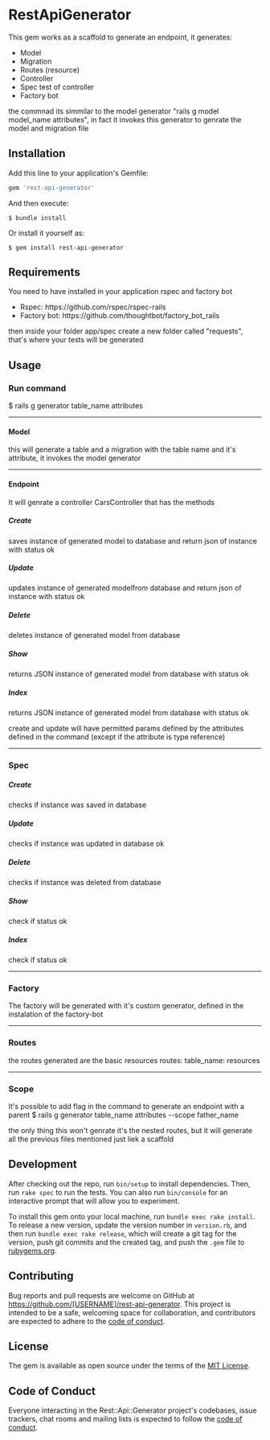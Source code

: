 # RestApiGenerator

This gem works as a scaffold to generate an endpoint, it generates:

<ul>
    <li> Model </li>
    <li> Migration </li>
    <li> Routes (resource) </li>
    <li> Controller </li>
    <li> Spec test of controller </li>
    <li> Factory bot </li>
</ul>

the commnad its simmilar to the model generator "rails g model model_name attributes", in fact it invokes this generator to genrate the model and migration file

## Installation

Add this line to your application's Gemfile:

```ruby
gem 'rest-api-generator'
```

And then execute:

    $ bundle install

Or install it yourself as:

    $ gem install rest-api-generator

## Requirements
You need to have installed in your application rspec and factory bot

<ul>
  <li>Rspec: https://github.com/rspec/rspec-rails</li>
  <li>Factory bot: https://github.com/thoughtbot/factory_bot_rails</li>
</ul>

then inside your folder app/spec create a new folder called "requests", that's where your tests will be generated

## Usage
### Run command
   $ rails g generator table_name attributes

************************************************************************************
#### Model
this will generate a table and a migration with the table name and it's attribute, it invokes the model generator

************************************************************************************
#### Endpoint
It will genrate a controller CarsController that has the methods

##### Create
saves instance of generated model to database and return json of instance with status ok

##### Update
updates instance of generated modelfrom database and return json of instance with status ok

##### Delete
deletes instance of generated model from database 

##### Show
returns JSON instance of generated model from database with status ok

##### Index
returns JSON instance of generated model from database with status ok


create and update will have permitted params defined by the attributes defined in the command (except if the attribute is type reference)
************************************************************************************
### Spec

##### Create
checks if instance was saved in database

##### Update
checks if instance was updated in database ok

##### Delete
checks if instance was deleted from database

##### Show
check if status ok

##### Index
check if status ok 

************************************************************************************
### Factory
The factory will be generated with it's custom generator, defined in the instalation of the factory-bot

************************************************************************************
### Routes
the routes generated are the basic resources routes:
    table_name: resources

************************************************************************************
### Scope
It's possible to add flag in the command to generate an endpoint with a parent
   $ rails g generator table_name attributes --scope father_name

the only thing this won't genrate it's the nested routes, but it will generate all the previous files mentioned just liek a scaffold

## Development

After checking out the repo, run `bin/setup` to install dependencies. Then, run `rake spec` to run the tests. You can also run `bin/console` for an interactive prompt that will allow you to experiment.

To install this gem onto your local machine, run `bundle exec rake install`. To release a new version, update the version number in `version.rb`, and then run `bundle exec rake release`, which will create a git tag for the version, push git commits and the created tag, and push the `.gem` file to [rubygems.org](https://rubygems.org).

## Contributing

Bug reports and pull requests are welcome on GitHub at https://github.com/[USERNAME]/rest-api-generator. This project is intended to be a safe, welcoming space for collaboration, and contributors are expected to adhere to the [code of conduct](https://github.com/[USERNAME]/rest-api-generator/blob/master/CODE_OF_CONDUCT.md).

## License

The gem is available as open source under the terms of the [MIT License](https://opensource.org/licenses/MIT).

## Code of Conduct

Everyone interacting in the Rest::Api::Generator project's codebases, issue trackers, chat rooms and mailing lists is expected to follow the [code of conduct](https://github.com/[USERNAME]/rest-api-generator/blob/master/CODE_OF_CONDUCT.md).
